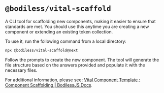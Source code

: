 # `@bodiless/vital-scaffold`

A CLI tool for scaffolding new components, making it easier to ensure that standards are met. You
should use this anytime you are creating a new component or extending an existing token collection.

To use it, run the following command from a local directory:

```bash
npx @bodiless/vital-scaffold@next
```

Follow the prompts to create the new component. The tool will generate the file structure based on
the answers provided and populate it with the necessary files.

For additional information, please see:
[Vital Component Template : Component Scaffolding | BodilessJS Docs](https://johnsonandjohnson.github.io/Bodiless-JS/#/VitalDesignSystem/Guides/ComponentTemplate?id=component-scaffolding).
